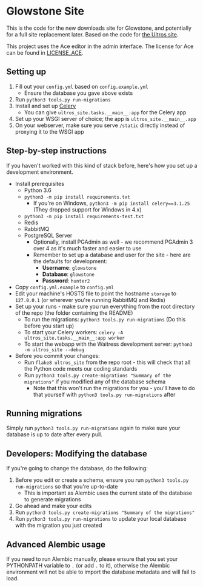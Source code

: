Glowstone Site
==============

This is the code for the new downloads site for Glowstone, and potentially for a full site replacement
later. Based on the code for [the Ultros site](https://github.com/UltrosBot/Ultros-site).

This project uses the Ace editor in the admin interface. The license for Ace
can be found in [LICENSE_ACE](https://github.com/GlowstoneMC/Site/blob/falcon/LICENSE_ACE).

Setting up
----------

1. Fill out your `config.yml` based on `config.example.yml`
    * Ensure the database you gave above exists
2. Run `python3 tools.py run-migrations`
3. Install and set up [Celery](http://www.celeryproject.org/)
    * You can give `ultros_site.tasks.__main__:app` for the Celery app
4. Set up your WSGI server of choice; the app is `ultros_site.__main__.app`
5. On your webserver, make sure you serve `/static` directly instead of proxying it to the WSGI app

Step-by-step instructions
-------------------------

If you haven't worked with this kind of stack before, here's how you set up a development environment.

* Install prerequisites
    * Python 3.6
    * `python3 -m pip install requirements.txt`
        * If you're on Windows, `python3 -m pip install celery==3.1.25` (They dropped support for Windows in 4.x)
    * `python3 -m pip install requirements-test.txt`
    * Redis
    * RabbitMQ
    * PostgreSQL Server
        * Optionally, install PGAdmin as well - we recommend PGAdmin 3 over 4 as it's much faster and easier to use
        * Remember to set up a database and user for the site - here are the defaults for development:
            * **Username**: `glowstone`
            * **Database**: `glowstone`
            * **Password**: `hunter2`
* Copy `config.yml.example` to `config.yml`
* Edit your machine's HOSTS file to point the hostname `storage` to `127.0.0.1` (or wherever you're running RabbitMQ and Redis)
* Set up your runs - make sure you run everything from the root directory of the repo (the folder containing the README)
    * To run the migrations: `python3 tools.py run-migrations` (Do this before you start up)
    * To start your Celery workers: `celery -A ultros_site.tasks.__main__:app worker`
    * To start the webapp with the Waitress development server: `python3 -m ultros_site --debug`
* Before you commit your changes:
    * Run `flake8 ultros_site` from the repo root - this will check that all the Python code meets our coding standards
    * Run `python3 tools.py create-migrations "Summary of the migrations"` if you modified any of the database schema
        * Note that this won't run the migrations for you - you'll have to do that yourself with `python3 tools.py run-migrations` after

Running migrations
------------------

Simply run `python3 tools.py run-migrations` again to make sure your database is up to date after every pull.

Developers: Modifying the database
-----------------------------------

If you're going to change the database, do the following:

1. Before you edit or create a schema, ensure you run `python3 tools.py run-migrations` so that you're up-to-date
    * This is important as Alembic uses the current state of the database to generate migrations
2. Go ahead and make your edits
3. Run `python3 tools.py create-migrations "Summary of the migrations"`
4. Run `python3 tools.py run-migrations` to update your local database with the migration you just created

Advanced Alembic usage
----------------------

If you need to run Alembic manually, please ensure that you set your PYTHONPATH variable to `.` (or add `.` to it),
otherwise the Alembic environment will not be able to import the database metadata and will fail to load.
